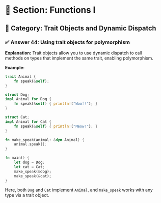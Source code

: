 # 📘 Section: Functions I  
## 🔹 Category: Trait Objects and Dynamic Dispatch  
### ✅ Answer 44: Using trait objects for polymorphism

**Explanation:**
Trait objects allow you to use dynamic dispatch to call methods on types that implement the same trait, enabling polymorphism.

**Example:**
```rust
trait Animal {
    fn speak(&self);
}

struct Dog;
impl Animal for Dog {
    fn speak(&self) { println!("Woof!"); }
}

struct Cat;
impl Animal for Cat {
    fn speak(&self) { println!("Meow!"); }
}

fn make_speak(animal: &dyn Animal) {
    animal.speak();
}

fn main() {
    let dog = Dog;
    let cat = Cat;
    make_speak(&dog);
    make_speak(&cat);
}
```
Here, both `Dog` and `Cat` implement `Animal`, and `make_speak` works with any type via a trait object.
